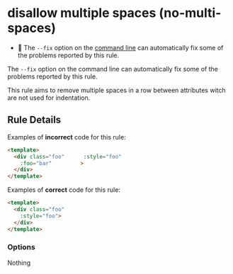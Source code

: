 # disallow multiple spaces (no-multi-spaces)

- :wrench: The `--fix` option on the [command line](http://eslint.org/docs/user-guide/command-line-interface#fix) can automatically fix some of the problems reported by this rule.

The `--fix` option on the command line can automatically fix some of the problems reported by this rule.

This rule aims to remove multiple spaces in a row between attributes witch are not used for indentation.

## Rule Details

Examples of **incorrect** code for this rule:

```html
<template>
  <div class="foo"      :style="foo"
    :foo="bar"         >
  </div>
</template>
```

Examples of **correct** code for this rule:

```html
<template>
  <div class="foo"
    :style="foo">
  </div>
</template>
```

### Options

Nothing
